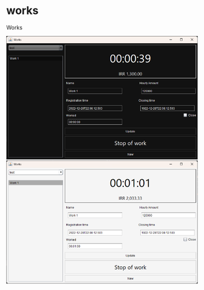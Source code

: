 # works
Works

<img src="screenshots/1.png" alt="Question project img1"/>
<img src="screenshots/2.png" alt="Question project img1"/>